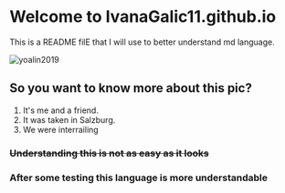 # Welcome to IvanaGalic11.github.io
This is a README filE that I will use to better understand md language.

![yoalin2019](https://i2.wp.com/yoalin.org/wp-content/uploads/contest/img_20190803_181018_726.jpg)
## So you want to know more about this pic?

 1. It's me and a friend.
 2. It was taken in Salzburg.
 3. We were interrailing
 

 
### ~~Understanding this is not as easy as it looks~~
### After some testing this language is more understandable

